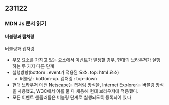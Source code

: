 ## 231122
### MDN Js 문서 읽기
#### 버블링과 캡쳐링

버블링과 캡쳐링
- 부모 요소를 가지고 있는 요소에서 이벤트가 발생할 경우, 현대의 브라우저가 실행하는 두 가지 다른 단계
- 실행방향(bottom : event가 적용된 요소. top: html 요소)
    - 버블링 : bottom-up. 캡쳐링 : top-down
- 현대 브라우저 이전 Netscape는 캡쳐링 방식을, Internet Explorer는 버블링 방식을 사용했고, W3C에서 이를 둘 다 채용해 현대 브라우저에 적용했다.
- 모든 이벤트 핸들러들은 버블링 단계로 실행되도록 등록되어 있다
